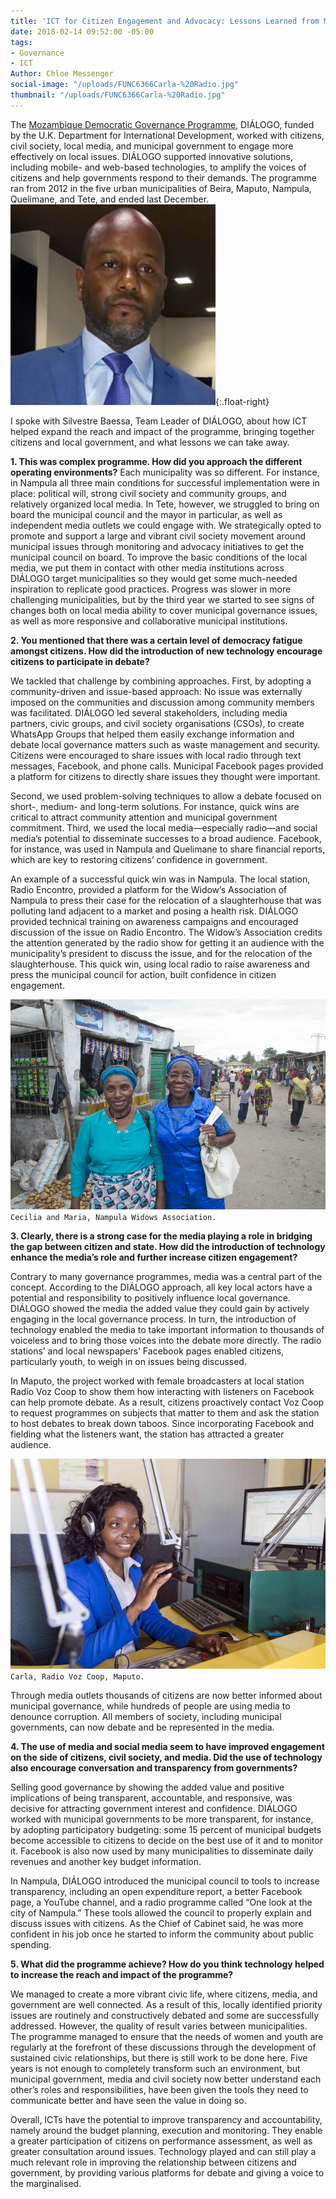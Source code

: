 ```yaml
---
title: 'ICT for Citizen Engagement and Advocacy: Lessons Learned from Mozambique DIÁLOGO'
date: 2018-02-14 09:52:00 -05:00
tags:
- Governance
- ICT
Author: Chloe Messenger
social-image: "/uploads/FUNC6366Carla-%20Radio.jpg"
thumbnail: "/uploads/FUNC6366Carla-%20Radio.jpg"
---
```


The [Mozambique Democratic Governance Programme](https://www.dai.com/our-work/projects/mozambique-democratic-governance-support-programme-dgsp), DIÁLOGO, funded by the U.K. Department for International Development, worked with citizens, civil society, local media, and municipal government to engage more effectively on local issues. DIÁLOGO supported innovative solutions, including mobile- and web-based technologies, to amplify the voices of citizens and help governments respond to their demands. The programme ran from 2012 in the five urban municipalities of Beira, Maputo, Nampula, Quelimane, and Tete, and ended last December.
![SIlvestre.jpg](/uploads/SIlvestre.jpg){:.float-right}

<!--more-->

I spoke with Silvestre Baessa, Team Leader of DIÁLOGO, about how ICT helped expand the reach and impact of the programme, bringing together citizens and local government, and what lessons we can take away.

**1. This was complex programme. How did you approach the different operating environments?**
Each municipality was so different. For instance, in Nampula all three main conditions for successful implementation were in place: political will, strong civil society and community groups, and relatively organized local media. In Tete, however, we struggled to bring on board the municipal council and the mayor in particular, as well as independent media outlets we could engage with. We strategically opted to promote and support a large and vibrant civil society movement around municipal issues through monitoring and advocacy initiatives to get the municipal council on board. To improve the basic conditions of the local media, we put them in contact with other media institutions across DIÁLOGO target municipalities so they would get some much-needed inspiration to replicate good practices. Progress was slower in more challenging municipalities, but by the third year we started to see signs of changes both on local media ability to cover municipal governance issues, as well as more responsive and collaborative municipal institutions.

**2. You mentioned that there was a certain level of democracy fatigue amongst citizens. How did the introduction of new technology encourage citizens to participate in debate?**

We tackled that challenge by combining approaches. First, by adopting a community-driven and issue-based approach: No issue was externally imposed on the communities and discussion among community members was facilitated. DIÁLOGO led several stakeholders, including media partners, civic groups, and civil society organisations (CSOs), to create WhatsApp Groups that helped them easily exchange information and debate local governance matters such as waste management and security. Citizens were encouraged to share issues with local radio through text messages, Facebook, and phone calls. Municipal Facebook pages provided a platform for citizens to directly share issues they thought were important.

Second, we used problem-solving techniques to allow a debate focused on short-, medium- and long-term solutions. For instance, quick wins are critical to attract community attention and municipal government commitment. Third, we used the local media—especially radio—and social media’s potential to disseminate successes to a broad audience. Facebook, for instance, was used in Nampula and Quelimane to share financial reports, which are key to restoring citizens’ confidence in government.

An example of a successful quick win was in Nampula. The local station, Radio Encontro, provided a platform for the Widow’s Association of Nampula to press their case for the relocation of a slaughterhouse that was polluting land adjacent to a market and posing a health risk. DIÁLOGO provided technical training on awareness campaigns and encouraged discussion of the issue on Radio Encontro. The Widow’s Association credits the attention generated by the radio show for getting it an audience with the municipality’s president to discuss the issue, and for the relocation of the slaughterhouse. This quick win, using local radio to raise awareness and press the municipal council for action, built confidence in citizen engagement.

![FUNC6183CeciliaandMaria-Widowsassoc.jpg](/uploads/FUNC6183CeciliaandMaria-Widowsassoc.jpg)
`Cecilia and Maria, Nampula Widows Association.`

**3. Clearly, there is a strong case for the media playing a role in bridging the gap between citizen and state. How did the introduction of technology enhance the media’s role and further increase citizen engagement?**

Contrary to many governance programmes, media was a central part of the concept. According to the DIÁLOGO approach, all key local actors have a potential and responsibility to positively influence local governance. DIÁLOGO showed the media the added value they could gain by actively engaging in the local governance process. In turn, the introduction of technology enabled the media to take important information to thousands of voiceless and to bring those voices into the debate more directly. The radio stations’ and local newspapers’ Facebook pages enabled citizens, particularly youth, to weigh in on issues being discussed.

In Maputo, the project worked with female broadcasters at local station Radio Voz Coop to show them how interacting with listeners on Facebook can help promote debate. As a result, citizens proactively contact Voz Coop to request programmes on subjects that matter to them and ask the station to host debates to break down taboos. Since incorporating Facebook and fielding what the listeners want, the station has attracted a greater audience.

![FUNC6366Carla-Radio.jpg](/uploads/FUNC6366Carla-Radio.jpg)
`Carla, Radio Voz Coop, Maputo.`

Through media outlets thousands of citizens are now better informed about municipal governance, while hundreds of people are using media to denounce corruption. All members of society, including municipal governments, can now debate and be represented in the media.

**4. The use of media and social media seem to have improved engagement on the side of citizens, civil society, and media. Did the use of technology also encourage conversation and transparency from governments?**

Selling good governance by showing the added value and positive implications of being transparent, accountable, and responsive, was decisive for attracting government interest and confidence. DIÁLOGO worked with municipal governments to be more transparent, for instance, by adopting participatory budgeting: some 15 percent of municipal budgets become accessible to citizens to decide on the best use of it and to monitor it. Facebook is also now used by many municipalities to disseminate daily revenues and another key budget information.

In Nampula, DIÁLOGO introduced the municipal council to tools to increase transparency, including an open expenditure report, a better Facebook page, a YouTube channel, and a radio programme called “One look at the city of Nampula.” These tools allowed the council to properly explain and discuss issues with citizens. As the Chief of Cabinet said, he was more confident in his job once he started to inform the community about public spending.

**5. What did the programme achieve? How do you think technology helped to increase the reach and impact of the programme?**

We managed to create a more vibrant civic life, where citizens, media, and government are well connected. As a result of this, locally identified priority issues are routinely and constructively debated and some are successfully addressed. However, the quality of result varies between municipalities. The programme managed to ensure that the needs of women and youth are regularly at the forefront of these discussions through the development of sustained civic relationships, but there is still work to be done here. Five years is not enough to completely transform such an environment, but municipal government, media and civil society now better understand each other’s roles and responsibilities, have been given the tools they need to communicate better and have seen the value in doing so.

Overall, ICTs have the potential to improve transparency and accountability, namely around the budget planning, execution and monitoring. They enable a greater participation of citizens on performance assessment, as well as greater consultation around issues. Technology played and can still play a much relevant role in improving the relationship between citizens and government, by providing various platforms for debate and giving a voice to the marginalised.